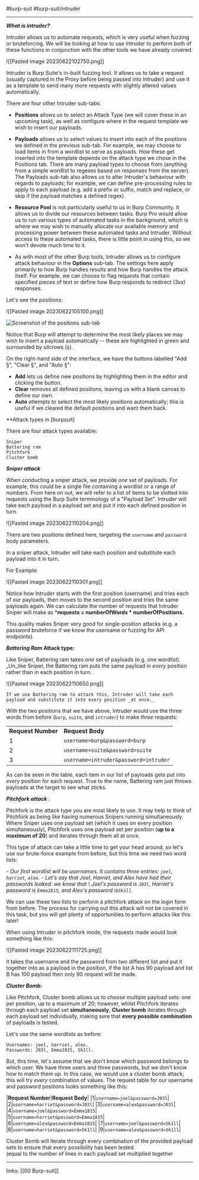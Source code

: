 #burp-suit #burp-suit/intruder 

---

***What is intruder?***

Intruder allows us to automate requests, which is very useful when fuzzing or bruteforcing. We will be looking at how to use Intruder to perform both of these functions in conjunction with the other tools we have already covered.


![[Pasted image 20230622102750.png]]

Intruder is Burp Suite's in-built fuzzing tool. It allows us to take a request (usually captured in the Proxy before being passed into Intruder) and use it as a template to send many more requests with slightly altered values automatically.

There are four other Intruder sub-tabs:

- **Positions** allows us to select an Attack Type (we will cover these in an upcoming task), as well as configure where in the request template we wish to insert our payloads.  
    
- **Payloads** allows us to select values to insert into each of the positions we defined in the previous sub-tab. For example, we may choose to load items in from a wordlist to serve as payloads. How these get inserted into the template depends on the attack type we chose in the Positions tab. There are many payload types to choose from (anything from a simple wordlist to regexes based on responses from the server). The Payloads sub-tab also allows us to alter Intruder's behaviour with regards to payloads; for example, we can define pre-processing rules to apply to each payload (e.g. add a prefix or suffix, match and replace, or skip if the payload matches a defined regex).  
    
- **Resource Pool** is not particularly useful to us in Burp Community. It allows us to divide our resources between tasks. Burp Pro would allow us to run various types of automated tasks in the background, which is where we may wish to manually allocate our available memory and processing power between these automated tasks and Intruder. Without access to these automated tasks, there is little point in using this, so we won't devote much time to it.
- As with most of the other Burp tools, Intruder allows us to configure attack behaviour in the **Options** sub-tab. The settings here apply primarily to how Burp handles results and how Burp handles the attack itself. For example, we can choose to flag requests that contain specified pieces of text or define how Burp responds to redirect (3xx) responses.

Let's see the positions:

![[Pasted image 20230622105100.png]]

![Screenshot of the positions sub-tab](https://tryhackme-images.s3.amazonaws.com/user-uploads/5d9e176315f8850e719252ed/room-content/c286bd89e92aab284460ab9302b3b18c.png)

Notice that Burp will attempt to determine the most likely places we may wish to insert a payload automatically -- these are highlighted in green and surrounded by silcrows (`§`).

On the right-hand side of the interface, we have the buttons labelled "Add §", "Clear §", and "Auto §":

- **Add** lets us define new positions by highlighting them in the editor and clicking the button.
- **Clear** removes all defined positions, leaving us with a blank canvas to define our own.
- **Auto** attempts to select the most likely positions automatically; this is useful if we cleared the default positions and want them back.


**Attack types in [burpsuit]

There are four attack types available:

    Sniper
    Battering ram
    Pitchfork
    Cluster bomb

***Sniper attack***

When conducting a sniper attack, we provide _one_ set of payloads. For example, this could be a single file containing a wordlist or a range of numbers. From here on out, we will refer to a list of items to be slotted into requests using the Burp Suite terminology of a "Payload Set". Intruder will take each payload in a payload set and put it into each defined position in turn.

![[Pasted image 20230622110204.png]]


There are two positions defined here, targeting the `username` and `password` body parameters.

In a sniper attack, Intruder will take each position and substitute each payload into it in turn.

For Example:

![[Pasted image 20230622110301.png]]

Notice how Intruder starts with the first position (username) and tries each of our payloads, then moves to the second position and tries the same payloads again. We can calculate the number of requests that Intruder Sniper will make as ***requests = numberOfWords * numberOfPositions.**

This quality makes Sniper very good for single-position attacks (e.g. a password bruteforce if we know the username or fuzzing for API endpoints).

**_Battering Ram_ Attack type:**

Like Sniper, Battering ram takes _one_ set of payloads (e.g. one wordlist). _Un_like Sniper, the Battering ram puts the same payload in _every_ position rather than in each position in turn.

![[Pasted image 20230622110650.png]]


	If we use Battering ram to attack this, Intruder will take each payload and substitute it into every position _at once._  

With the two positions that we have above, Intruder would use the three words from before (`burp`, `suite`, and `intruder`) to make _three_ requests:  

|   |   |
|---|---|
|**Request Number**|**Request Body**|
|1|`username=burp&password=burp`|
|2|`username=suite&password=suite`|
|3|`username=intruder&password=intruder`|

As can be seen in the table, each item in our list of payloads gets put into _every_ position for each request. True to the name, Battering ram just throws payloads at the target to see what sticks.


***Pitchfork attack** :*

Pitchfork is the attack type you are most likely to use. It may help to think of Pitchfork as being like having numerous Snipers running simultaneously. Where Sniper uses one payload set (which it uses on every position simultaneously), Pitchfork uses one payload set per position (**up to a maximum of 20**) and iterates through them all at once.

This type of attack can take a little time to get your head around, so let's use our brute-force example from before, but this time we need two word lists:

   *- Our first wordlist will be usernames. It contains three entries: `joel`, `harriet`, `alex`.*
*- Let's say that Joel, Harriet, and Alex have had their passwords leaked: we know that \ Joel's password is `J03l`, Harriet's password is `Emma1815`, and Alex's password is`Sk1ll`.*

We can use these two lists to perform a pitchfork attack on the login form from before. The process for carrying out this attack will not be covered in this task, but you will get plenty of opportunities to perform attacks like this later!

When using Intruder in pitchfork mode, the requests made would look something like this:

![[Pasted image 20230622111725.png]]

it takes the username and the password from two different list and put it together into as a payload in the position, if the list A has 90 payload and list B has 100 payload then only 90 request will be made.

***Cluster Bomb:***

Like Pitchfork, Cluster bomb allows us to choose multiple payload sets: 
one per position, up to a maximum of 20;
however, whilst Pitchfork iterates through each payload set **simultaneously**, 
**Cluster bomb** iterates through each payload set individually, 
making sure that **every possible combination** of payloads is tested.

Let's use the same wordlists as before:

    Usernames: joel, harriet, alex.
    Passwords: J03l, Emma1815, Sk1ll.


But, this time, let's assume that we don't know which password belongs to which user. We have three users and three passwords, but we don't know how to match them up. In this case, we would use a cluster bomb attack; this will try _every_ combination of values. The request table for our username and password positions looks something like this:


|**Request Number**|**Request Body**|
|1|`username=joel&password=J03l`|
|2|`username=harriet&password=J03l`|
|3|`username=alex&password=J03l`|
|4|`username=joel&password=Emma1815`|
|5|`username=harriet&password=Emma1815`|
|6|`username=alex&password=Emma1815`|
|7|`username=joel&password=Sk1ll`|
|8|`username=harriet&password=Sk1ll`|
|9|`username=alex&password=Sk1ll`|



Cluster Bomb will iterate through every combination of the provided payload sets to ensure that every possibility has been tested.  
	(equal to the number of lines in each payload set multiplied together





---


links:
[[00 Burp-suit]]